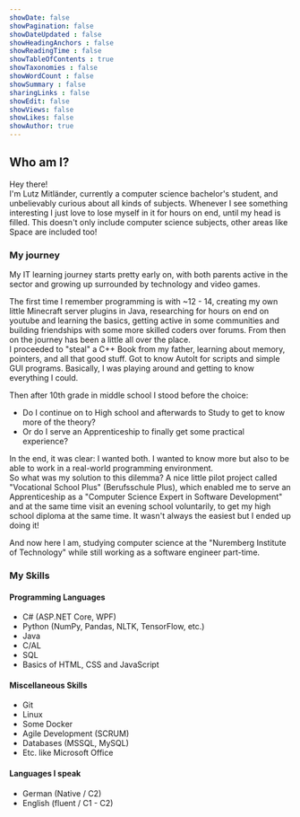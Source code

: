 ```yaml
---
showDate: false
showPagination: false
showDateUpdated : false
showHeadingAnchors : false
showReadingTime : false
showTableOfContents : true
showTaxonomies : false 
showWordCount : false
showSummary : false
sharingLinks : false
showEdit: false
showViews: false
showLikes: false
showAuthor: true
---
```

## Who am I?
Hey there! <br/>
I'm Lutz Mitländer, currently a computer science bachelor's student, and unbelievably curious about all kinds of subjects. Whenever I see something interesting I just love to lose myself in it for hours on end, until my head is filled. This doesn't only include computer science subjects, other areas like Space are included too!

### My journey
My IT learning journey starts pretty early on, with both parents active in the sector and growing up surrounded by technology and video games.

The first time I remember programming is with ~12 - 14, creating my own little Minecraft server plugins in Java, researching for hours on end on youtube and learning the basics, getting active in some communities and building friendships with some more skilled coders over forums. From then on the journey has been a little all over the place. <br/> I proceeded to "steal" a C++ Book from my father, learning about memory, pointers, and all that good stuff. Got to know AutoIt for scripts and simple GUI programs. Basically, I was playing around and getting to know everything I could.

Then after 10th grade in middle school I stood before the choice: <br/>
 - Do I continue on to High school and afterwards to Study to get to know more of the theory?
 - Or do I serve an Apprenticeship to finally get some practical experience? 

In the end, it was clear: I wanted both. I wanted to know more but also to be able to work in a real-world programming environment. <br/>
So what was my solution to this dilemma? A nice little pilot project called "Vocational School Plus" (Berufsschule Plus), which enabled me to serve an Apprenticeship as a "Computer Science Expert in Software Development" and at the same time visit an evening school voluntarily, to get my high school diploma at the same time. It wasn't always the easiest but I ended up doing it!

And now here I am, studying computer science at the "Nuremberg Institute of Technology" while still working as a software engineer part-time.

### My Skills

#### Programming Languages
 - C# (ASP.NET Core, WPF)
 - Python (NumPy, Pandas, NLTK, TensorFlow, etc.)
 - Java
 - C/AL
 - SQL
 - Basics of HTML, CSS and JavaScript

#### Miscellaneous Skills
 - Git
 - Linux
 - Some Docker
 - Agile Development (SCRUM)
 - Databases (MSSQL, MySQL)
 - Etc. like Microsoft Office

#### Languages I speak
 - German (Native / C2)
 - English (fluent / C1 - C2)
